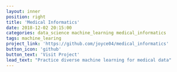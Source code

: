 ```yaml
---
layout: inner
position: right
title: 'Medical Informatics'
date: 2018-12-02 20:15:00
categories: data_science machine_learning medical_informatics
tags: machine_learing
project_link: 'https://github.com/joyce04/medical_informatics'
button_icon: 'github'
button_text: 'Visit Project'
lead_text: "Practice diverse machine learning for medical data"
---
```

